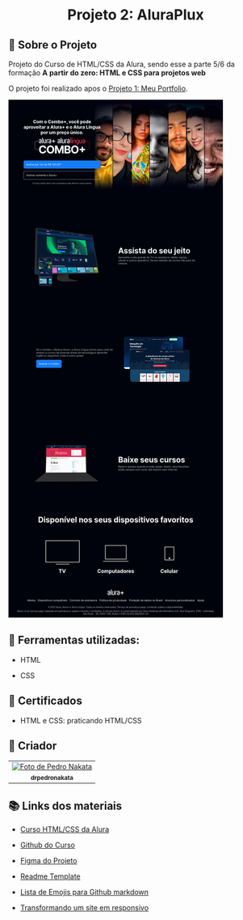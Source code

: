 <h1 align="center">Projeto 2: AluraPlux</h1>

## :memo: Sobre o Projeto
Projeto do Curso de HTML/CSS da Alura, sendo esse a parte 5/6 da formação <strong>A partir do zero: HTML e CSS para projetos web</strong>

O projeto foi realizado apos o [Projeto 1: Meu Portfolio](https://github.com/drpedronakata/Projeto1_Meu-Portfolio_HTML-CSS).


![Print da Pagina](./img/Screenshot.png)

## :wrench: Ferramentas utilizadas:
* HTML

* CSS

## :notebook_with_decorative_cover: Certificados
* HTML e CSS: praticando HTML/CSS

## :bust_in_silhouette: Criador
<table>
  <tr>
    <td align="center">
      <a href="https://github.com/drpedronakata">
        <img src="https://avatars.githubusercontent.com/u/37311020?v=4" width="100px;" alt="Foto de Pedro Nakata"/><br>
        <sub>
          <b>drpedronakata</b>
        </sub>
      </a>
    </td>
  </tr>
</table>

## :books: Links dos materiais

* [Curso HTML/CSS da Alura](https://cursos.alura.com.br/course/html-css-praticando-html-css)

* [Github do Curso](https://github.com/alura-cursos/aluraplus)

* [Figma do Projeto](https://www.figma.com/file/tFDVyNuKhrT2G03k2dCstW/Alura-Plus---Layout?node-id=1-77&t=DXa1ap0ubR93B8OZ-0)

* [Readme Template](https://github.com/tatialveso/readme-template/blob/main/README.md)

* [Lista de Emojis para Github markdown](https://gist.github.com/rxaviers/7360908)

* [Transformando um site em responsivo](https://cursos.alura.com.br/extra/alura-mais/transformando-um-site-em-responsivo-c1601)
